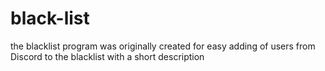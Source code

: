 # black-list
the blacklist program was originally created for easy adding of users from Discord to the blacklist with a short description
